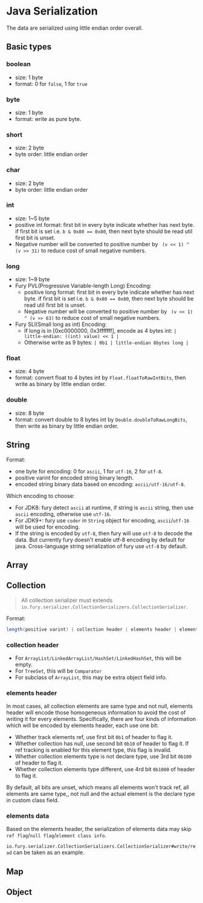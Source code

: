 # Java Serialization
The data are serialized using little endian order overall.

## Basic types
### boolean
- size: 1 byte
- format: 0 for `false`, 1 for `true`

### byte
- size: 1 byte
- format: write as pure byte.

### short
- size: 2 byte
- byte order: little endian order

### char
- size: 2 byte
- byte order: little endian order

### int
- size: 1~5 byte
- positive int format: first bit in every byte indicate whether has next byte. if first bit is set i.e. `b & 0x80 == 0x80`, then next byte should be read util first bit is unset.
- Negative number will be converted to positive number by ` (v << 1) ^ (v >> 31)` to reduce cost of small negative numbers.

### long
- size: 1~9 byte
- Fury PVL(Progressive Variable-length Long) Encoding:
  - positive long format: first bit in every byte indicate whether has next byte. if first bit is set i.e. `b & 0x80 == 0x80`, then next byte should be read util first bit is unset.
  - Negative number will be converted to positive number by ` (v << 1) ^ (v >> 63)` to reduce cost of small negative numbers.
- Fury SLI(Small long as int) Encoding:
  - If long is in [0xc0000000, 0x3fffffff], encode as 4 bytes int: `| little-endian: ((int) value) << 1 |`
  - Otherwise write as 9 bytes: `| 0b1 | little-endian 8bytes long |`

### float
- size: 4 byte
- format: convert float to 4 bytes int by `Float.floatToRawIntBits`, then write as binary by little endian order.

### double
- size: 8 byte
- format: convert double to 8 bytes int by `Double.doubleToRawLongBits`, then write as binary by little endian order.

## String
Format:
- one byte for encoding: 0 for `ascii`, 1 for `utf-16`, 2 for `utf-8`.
- positive varint for encoded string binary length.
- encoded string binary data based on encoding: `ascii/utf-16/utf-8`.

Which encoding to choose:
- For JDK8: fury detect `ascii` at runtime, if string is `ascii` string, then use `ascii` encoding, otherwise use `utf-16`.
- For JDK9+: fury use `coder` in `String` object for encoding, `ascii`/`utf-16` will be used for encoding.
- If the string is encoded by `utf-8`, then fury will use `utf-8` to decode the data. But currently fury doesn't enable utf-8 encoding by default for java. Cross-language string serialization of fury use `utf-8` by default.

## Array

## Collection
> All collection serializer must extends `io.fury.serializer.CollectionSerializers.CollectionSerializer`.

Format:
```java
length(positive varint) | collection header | elements header | elements data
```

### collection header
- For `ArrayList/LinkedArrayList/HashSet/LinkedHashSet`, this will be empty.
- For `TreeSet`, this will be `Comparator`
- For subclass of `ArrayList`, this may be extra object field info.

### elements header
In most cases, all collection elements are same type and not null, elements header will encode those homogeneous 
information to avoid the cost of writing it for every elements. Specifically, there are four kinds of information 
which will be encoded by elements header, each use one bit:
- Whether track elements ref, use first bit `0b1` of header to flag it.
- Whether collection has null, use second bit `0b10` of header to flag it. If ref tracking is enabled for this 
element type, this flag is invalid.
- Whether collection elements type is not declare type, use 3rd bit `0b100` of header to flag it. 
- Whether collection elements type different, use 4rd bit `0b1000` of header to flag it.

By default, all bits are unset, which means all elements won't track ref, all elements are same type,, not null and the 
actual element is the declare type in custom class field.

### elements data
Based on the elements header, the serialization of elements data may skip `ref flag`/`null flag`/`element class info`.

`io.fury.serializer.CollectionSerializers.CollectionSerializer#write/read` can be taken as an example.

## Map


## Object








